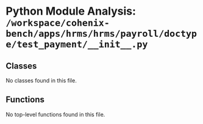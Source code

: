 # Python Module Analysis: `/workspace/cohenix-bench/apps/hrms/hrms/payroll/doctype/test_payment/__init__.py`

## Classes

No classes found in this file.


## Functions

No top-level functions found in this file.
